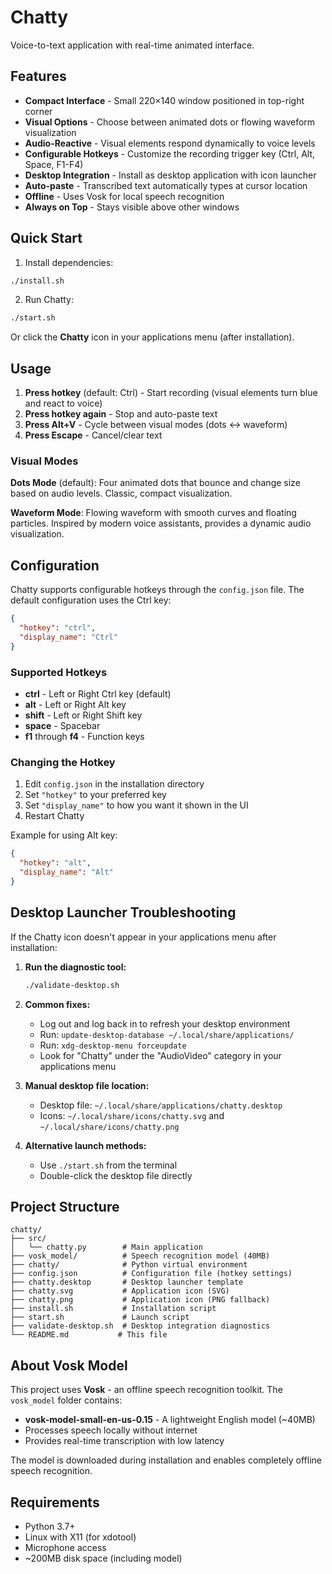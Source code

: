 # Chatty

Voice-to-text application with real-time animated interface.

## Features

- **Compact Interface** - Small 220×140 window positioned in top-right corner
- **Visual Options** - Choose between animated dots or flowing waveform visualization
- **Audio-Reactive** - Visual elements respond dynamically to voice levels
- **Configurable Hotkeys** - Customize the recording trigger key (Ctrl, Alt, Space, F1-F4)
- **Desktop Integration** - Install as desktop application with icon launcher
- **Auto-paste** - Transcribed text automatically types at cursor location
- **Offline** - Uses Vosk for local speech recognition
- **Always on Top** - Stays visible above other windows

## Quick Start

1. Install dependencies:
```bash
./install.sh
```

2. Run Chatty:
```bash
./start.sh
```

Or click the **Chatty** icon in your applications menu (after installation).

## Usage

1. **Press hotkey** (default: Ctrl) - Start recording (visual elements turn blue and react to voice)
2. **Press hotkey again** - Stop and auto-paste text
3. **Press Alt+V** - Cycle between visual modes (dots ↔ waveform)
4. **Press Escape** - Cancel/clear text

### Visual Modes

**Dots Mode** (default): Four animated dots that bounce and change size based on audio levels. Classic, compact visualization.

**Waveform Mode**: Flowing waveform with smooth curves and floating particles. Inspired by modern voice assistants, provides a dynamic audio visualization.

## Configuration

Chatty supports configurable hotkeys through the `config.json` file. The default configuration uses the Ctrl key:

```json
{
  "hotkey": "ctrl",
  "display_name": "Ctrl"
}
```

### Supported Hotkeys

- **ctrl** - Left or Right Ctrl key (default)
- **alt** - Left or Right Alt key  
- **shift** - Left or Right Shift key
- **space** - Spacebar
- **f1** through **f4** - Function keys

### Changing the Hotkey

1. Edit `config.json` in the installation directory
2. Set `"hotkey"` to your preferred key
3. Set `"display_name"` to how you want it shown in the UI
4. Restart Chatty

Example for using Alt key:
```json
{
  "hotkey": "alt", 
  "display_name": "Alt"
}
```

## Desktop Launcher Troubleshooting

If the Chatty icon doesn't appear in your applications menu after installation:

1. **Run the diagnostic tool:**
   ```bash
   ./validate-desktop.sh
   ```

2. **Common fixes:**
   - Log out and log back in to refresh your desktop environment
   - Run: `update-desktop-database ~/.local/share/applications/`
   - Run: `xdg-desktop-menu forceupdate`
   - Look for "Chatty" under the "AudioVideo" category in your applications menu

3. **Manual desktop file location:**
   - Desktop file: `~/.local/share/applications/chatty.desktop`
   - Icons: `~/.local/share/icons/chatty.svg` and `~/.local/share/icons/chatty.png`

4. **Alternative launch methods:**
   - Use `./start.sh` from the terminal
   - Double-click the desktop file directly

## Project Structure

```
chatty/
├── src/
│   └── chatty.py        # Main application
├── vosk_model/          # Speech recognition model (40MB)
├── chatty/              # Python virtual environment  
├── config.json          # Configuration file (hotkey settings)
├── chatty.desktop       # Desktop launcher template
├── chatty.svg           # Application icon (SVG)
├── chatty.png           # Application icon (PNG fallback)
├── install.sh           # Installation script
├── start.sh             # Launch script
├── validate-desktop.sh  # Desktop integration diagnostics
└── README.md           # This file
```

## About Vosk Model

This project uses **Vosk** - an offline speech recognition toolkit. The `vosk_model` folder contains:
- **vosk-model-small-en-us-0.15** - A lightweight English model (~40MB)
- Processes speech locally without internet
- Provides real-time transcription with low latency

The model is downloaded during installation and enables completely offline speech recognition.

## Requirements

- Python 3.7+
- Linux with X11 (for xdotool)
- Microphone access
- ~200MB disk space (including model)